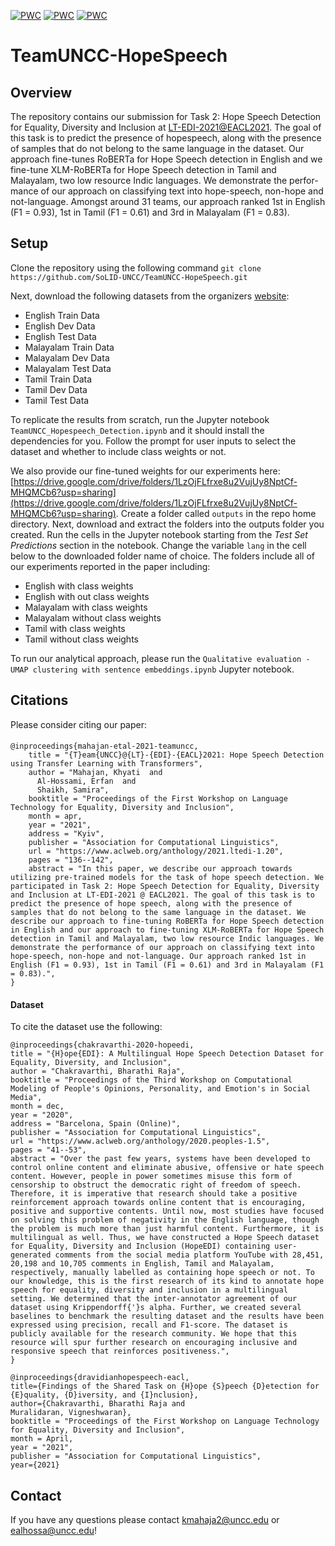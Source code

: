  [![PWC](https://img.shields.io/endpoint.svg?url=https://paperswithcode.com/badge/teamuncc-lt-edi-eacl2021-hope-speech/hope-speech-detection-for-english-on-hopeedi)](https://paperswithcode.com/sota/hope-speech-detection-for-english-on-hopeedi?p=teamuncc-lt-edi-eacl2021-hope-speech) [![PWC](https://img.shields.io/endpoint.svg?url=https://paperswithcode.com/badge/teamuncc-lt-edi-eacl2021-hope-speech/hope-speech-detection-for-tamil-on-hopeedi)](https://paperswithcode.com/sota/hope-speech-detection-for-tamil-on-hopeedi?p=teamuncc-lt-edi-eacl2021-hope-speech) [![PWC](https://img.shields.io/endpoint.svg?url=https://paperswithcode.com/badge/teamuncc-lt-edi-eacl2021-hope-speech/hope-speech-detection-for-malayalam-on)](https://paperswithcode.com/sota/hope-speech-detection-for-malayalam-on?p=teamuncc-lt-edi-eacl2021-hope-speech)
 
# TeamUNCC-HopeSpeech

 ## Overview
The repository contains our submission for Task  2:    Hope  Speech  Detection  for  Equality,  Diversity  and  Inclusion at  [LT-EDI-2021@EACL2021](https://sites.google.com/view/lt-edi-2021). The  goal  of this  task  is  to  predict  the  presence  of  hopespeech,  along  with  the  presence  of  samples that  do  not  belong  to  the  same  language  in the dataset. Our approach  fine-tunes  RoBERTa  for  Hope  Speech  detection in  English  and we fine-tune XLM-RoBERTa for Hope Speech detection in Tamil  and  Malayalam,  two  low  resource  Indic  languages. We  demonstrate  the  perfor-mance  of  our  approach  on  classifying  text into hope-speech, non-hope and not-language.  Amongst around 31 teams, our approach ranked 1st in English (F1 = 0.93), 1st in Tamil (F1 = 0.61) and 3rd in Malayalam (F1 = 0.83).

## Setup

Clone the repository using the following command ``git clone https://github.com/SoLID-UNCC/TeamUNCC-HopeSpeech.git``

Next, download the following datasets from the organizers [website](https://competitions.codalab.org/competitions/27653#participate-get-data):
 - English Train Data
 - English Dev Data
 - English Test Data
 - Malayalam Train Data
 - Malayalam Dev Data
 - Malayalam Test Data
 - Tamil Train Data
 - Tamil Dev Data
 - Tamil Test Data


To replicate the results from scratch, run the Jupyter notebook ``TeamUNCC_Hopespeech_Detection.ipynb`` and it should install the dependencies for you. Follow the prompt for user inputs to select the dataset and whether to include class weights or not. 

We also provide our fine-tuned weights for our experiments here: [https://drive.google.com/drive/folders/1LzOjFLfrxe8u2VujUy8NptCf-MHQMCb6?usp=sharing](https://drive.google.com/drive/folders/1LzOjFLfrxe8u2VujUy8NptCf-MHQMCb6?usp=sharing). Create a folder called `outputs`  in the repo home directory. Next, download and extract the folders into the outputs folder you created.  Run the cells in the Jupyter notebook starting from the *Test Set Predictions* section in the notebook. Change the variable `lang` in the cell below to the downloaded folder name of choice. The folders include all of our experiments reported in the paper including:
 - English with class weights
 - English with out class weights
 - Malayalam with class weights
 - Malayalam without class weights
 - Tamil with class weights
 - Tamil without class weights


To run our analytical approach, please run the ``Qualitative evaluation - UMAP clustering with sentence embeddings.ipynb`` Jupyter notebook.






## Citations

Please consider citing our paper:
####

```
@inproceedings{mahajan-etal-2021-teamuncc,
    title = "{T}eam{UNCC}@{LT}-{EDI}-{EACL}2021: Hope Speech Detection using Transfer Learning with Transformers",
    author = "Mahajan, Khyati  and
      Al-Hossami, Erfan  and
      Shaikh, Samira",
    booktitle = "Proceedings of the First Workshop on Language Technology for Equality, Diversity and Inclusion",
    month = apr,
    year = "2021",
    address = "Kyiv",
    publisher = "Association for Computational Linguistics",
    url = "https://www.aclweb.org/anthology/2021.ltedi-1.20",
    pages = "136--142",
    abstract = "In this paper, we describe our approach towards utilizing pre-trained models for the task of hope speech detection. We participated in Task 2: Hope Speech Detection for Equality, Diversity and Inclusion at LT-EDI-2021 @ EACL2021. The goal of this task is to predict the presence of hope speech, along with the presence of samples that do not belong to the same language in the dataset. We describe our approach to fine-tuning RoBERTa for Hope Speech detection in English and our approach to fine-tuning XLM-RoBERTa for Hope Speech detection in Tamil and Malayalam, two low resource Indic languages. We demonstrate the performance of our approach on classifying text into hope-speech, non-hope and not-language. Our approach ranked 1st in English (F1 = 0.93), 1st in Tamil (F1 = 0.61) and 3rd in Malayalam (F1 = 0.83).",
}
```


#### Dataset

To cite the dataset use the following:

```
@inproceedings{chakravarthi-2020-hopeedi,
title = "{H}ope{EDI}: A Multilingual Hope Speech Detection Dataset for Equality, Diversity, and Inclusion",
author = "Chakravarthi, Bharathi Raja",
booktitle = "Proceedings of the Third Workshop on Computational Modeling of People's Opinions, Personality, and Emotion's in Social Media",
month = dec,
year = "2020",
address = "Barcelona, Spain (Online)",
publisher = "Association for Computational Linguistics",
url = "https://www.aclweb.org/anthology/2020.peoples-1.5",
pages = "41--53",
abstract = "Over the past few years, systems have been developed to control online content and eliminate abusive, offensive or hate speech content. However, people in power sometimes misuse this form of censorship to obstruct the democratic right of freedom of speech. Therefore, it is imperative that research should take a positive reinforcement approach towards online content that is encouraging, positive and supportive contents. Until now, most studies have focused on solving this problem of negativity in the English language, though the problem is much more than just harmful content. Furthermore, it is multilingual as well. Thus, we have constructed a Hope Speech dataset for Equality, Diversity and Inclusion (HopeEDI) containing user-generated comments from the social media platform YouTube with 28,451, 20,198 and 10,705 comments in English, Tamil and Malayalam, respectively, manually labelled as containing hope speech or not. To our knowledge, this is the first research of its kind to annotate hope speech for equality, diversity and inclusion in a multilingual setting. We determined that the inter-annotator agreement of our dataset using Krippendorff{'}s alpha. Further, we created several baselines to benchmark the resulting dataset and the results have been expressed using precision, recall and F1-score. The dataset is publicly available for the research community. We hope that this resource will spur further research on encouraging inclusive and responsive speech that reinforces positiveness.",
}
```

```
@inproceedings{dravidianhopespeech-eacl,
title={Findings of the Shared Task on {H}ope {S}peech {D}etection for {E}quality, {D}iversity, and {I}nclusion},
author={Chakravarthi, Bharathi Raja and
Muralidaran, Vigneshwaran},
booktitle = "Proceedings of the First Workshop on Language Technology for Equality, Diversity and Inclusion",
month = April,
year = "2021",
publisher = "Association for Computational Linguistics",
year={2021}
```

## Contact

If you have any questions please contact kmahaja2@uncc.edu or ealhossa@uncc.edu!
